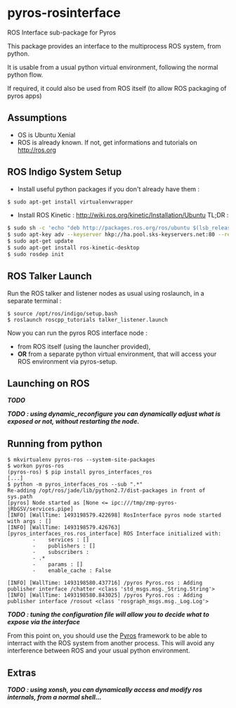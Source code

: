 # pyros-rosinterface
ROS Interface sub-package for Pyros

This package provides an interface to the multiprocess ROS system, from python.

It is usable from a usual python virtual environment, following the normal python flow.

If required, it could also be used from ROS itself (to allow ROS packaging of pyros apps)

Assumptions
--------------

- OS is Ubuntu Xenial
- ROS is already known. If not, get informations and tutorials on http://ros.org

ROS Indigo System Setup
-----------------------
- Install useful python packages if you don't already have them :
```bash
$ sudo apt-get install virtualenvwrapper
```
- Install ROS Kinetic : http://wiki.ros.org/kinetic/Installation/Ubuntu
TL;DR : 
```bash
$ sudo sh -c 'echo "deb http://packages.ros.org/ros/ubuntu $(lsb_release -sc) main" > /etc/apt/sources.list.d/ros-latest.list'
$ sudo apt-key adv --keyserver hkp://ha.pool.sks-keyservers.net:80 --recv-key 421C365BD9FF1F717815A3895523BAEEB01FA116
$ sudo apt-get update
$ sudo apt-get install ros-kinetic-desktop
$ sudo rosdep init
```


ROS Talker Launch
-----------------
Run the ROS talker and listener nodes as usual using roslaunch, in a separate terminal : 

```
$ source /opt/ros/indigo/setup.bash 
$ roslaunch roscpp_tutorials talker_listener.launch 
```

Now you can run the pyros ROS interface node :
- from ROS itself (using the launcher provided),
- **OR** from a separate python virtual environment, that will access your ROS environment via pyros-setup.

Launching on ROS
----------------

**_TODO_**


_**TODO : using dynamic_reconfigure you can dynamically adjust what is exposed or not, without restarting the node.**_


Running from python
-------------------

```
$ mkvirtualenv pyros-ros --system-site-packages
$ workon pyros-ros
(pyros-ros) $ pip install pyros_interfaces_ros
[...]
$ python -m pyros_interfaces_ros --sub ".*"
Re-adding /opt/ros/jade/lib/python2.7/dist-packages in front of sys.path
[pyros] Node started as [None <= ipc:///tmp/zmp-pyros-jRbGSV/services.pipe]
[INFO] [WallTime: 1493198579.422698] RosInterface pyros node started with args : []
[INFO] [WallTime: 1493198579.426763] [pyros_interfaces_ros.ros_interface] ROS Interface initialized with:
        -    services : []
        -    publishers : []
        -    subscribers : 
        - .*
        -    params : []
        -    enable_cache : False
        
[INFO] [WallTime: 1493198580.437716] /pyros Pyros.ros : Adding publisher interface /chatter <class 'std_msgs.msg._String.String'>
[INFO] [WallTime: 1493198580.843025] /pyros Pyros.ros : Adding publisher interface /rosout <class 'rosgraph_msgs.msg._Log.Log'>

```

_**TODO : tuning the configuration file will allow you to decide what to expose via the interface**_


From this point on, you should use the [Pyros](https://github.com/pyros-dev/pyros.git) framework to be able to interract with the ROS system from another process.
This will avoid any interference between ROS and your usual python environment. 

Extras
------

_**TODO : using xonsh, you can dynamically access and modify ros internals, from a normal shell...**_